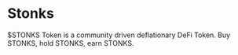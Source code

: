 # Stonks
$STONKS Token is a community driven deflationary DeFi Token. Buy STONKS, hold STONKS, earn STONKS.
